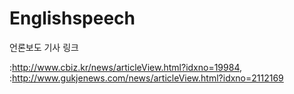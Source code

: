 # Englishspeech
언론보도 기사 링크

:http://www.cbiz.kr/news/articleView.html?idxno=19984,
:http://www.gukjenews.com/news/articleView.html?idxno=2112169
